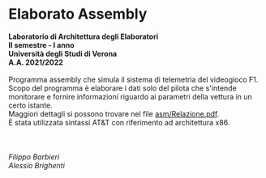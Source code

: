 # Elaborato Assembly
**Laboratorio di Architettura degli Elaboratori**<br/>
**II semestre - I anno**<br/>
**Università degli Studi di Verona**<br/>
**A.A. 2021/2022**
<br/><br/>
Programma assembly che simula il sistema di telemetria del videogioco F1.<br/>
Scopo del programma è elaborare i dati solo del pilota che s'intende monitorare e fornire informazioni riguardo ai parametri della vettura in un certo istante.<br/>
Maggiori dettagli si possono trovare nel file [asm/Relazione.pdf](https://github.com/Barba02/ElaboratoASM/blob/main/asm/Relazione.pdf).<br/>
È stata utilizzata sintassi AT&T con riferimento ad architettura x86.<br/>
<br/><br/><br/>
_Filippo Barbieri<br/>
Alessio Brighenti_

